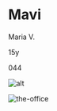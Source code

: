 # Mavi

Maria V.

15y

044

![alt](https://media.tenor.com/BlMbZB_fNJ0AAAAC/oh-god-funny.gif)



![the-office](https://github.com/eumaviilinda/mavi/assets/146108217/2ea1ddf7-91f2-48cb-85ea-4fbc660a74bb)
